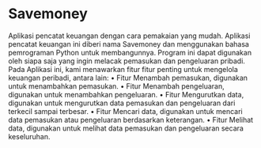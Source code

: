 # Savemoney
Aplikasi pencatat keuangan dengan cara pemakaian yang mudah. Aplikasi pencatat keuangan ini diberi nama Savemoney dan  menggunakan bahasa pemrograman Python untuk membangunnya. Program ini dapat digunakan oleh siapa saja yang ingin melacak pemasukan dan pengeluaran pribadi. Pada Aplikasi ini, kami menawarkan fitur fitur penting untuk mengelola keuangan peribadi, antara lain:
•	Fitur Menambah pemasukan, digunakan untuk menambahkan pemasukan.
•	Fitur Menambah pengeluaran, digunakan untuk menambahkan pengeluaran.
•	Fitur Mengurutkan data, digunakan untuk mengurutkan data pemasukan dan pengeluaran dari terkecil sampai terbesar.
•	Fitur Mencari data, digunakan untuk mencari data pemasukan atau pengeluaran berdasarkan keterangan.
•	Fitur Melihat data, digunakan untuk melihat data pemasukan dan pengeluaran secara keseluruhan.


